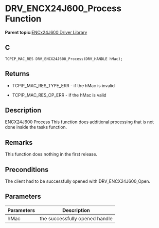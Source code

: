 # DRV\_ENCX24J600\_Process Function

**Parent topic:**[ENCx24J600 Driver Library](GUID-F35BADF5-5469-4970-B3C5-52AB1E2287AB.md)

## C

```
TCPIP_MAC_RES DRV_ENCX24J600_Process(DRV_HANDLE hMac); 
```

## Returns

-   TCPIP\_MAC\_RES\_TYPE\_ERR - if the hMac is invalid

-   TCPIP\_MAC\_RES\_OP\_ERR - if the hMac is valid


## Description

ENCX24J600 Process This function does additional processing that is not done inside the tasks function.

## Remarks

This function does nothing in the first release.

## Preconditions

The client had to be successfully opened with DRV\_ENCX24J600\_Open.

## Parameters

|Parameters|Description|
|----------|-----------|
|hMac|the successfully opened handle|

